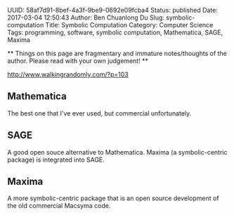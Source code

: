 UUID: 58af7d91-8bef-4a3f-9be9-0692e09fcba4
Status: published
Date: 2017-03-04 12:50:43
Author: Ben Chuanlong Du
Slug: symbolic-computation
Title: Symbolic Computation
Category: Computer Science
Tags: programming, software, symbolic computation, Mathematica, SAGE, Maxima

**
Things on this page are
fragmentary and immature notes/thoughts of the author.
Please read with your own judgement!
**

http://www.walkingrandomly.com/?p=103


## Mathematica 

The best one that I've ever used, but commercial unfortunately.

## SAGE

A good open souce alternative to Mathematica. 
Maxima (a symbolic-centric package) is integrated into SAGE.


## Maxima 

A more symbolic-centric package that is an open source development of the old commercial Macsyma code.

